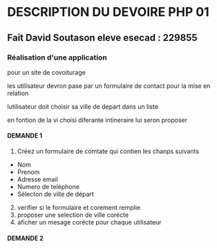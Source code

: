 # DESCRIPTION DU DEVOIRE PHP 01
## Fait David Soutason eleve esecad : 229855
### Réalisation d'une application

pour un site de covoiturage

les utilisateur devron pase par un formulaire de contact pour la mise en relation

lutilisateur doit choisir sa ville de depart dans un liste

en fontion de la vi choisi diferante intineraire lui seron proposer

#### DEMANDE 1
1. Créez un formulaire de comtate qui contien les chanps suivants
- Nom
- Prenom
- Adresse email
- Numero de teléphone
- Sélecton de ville de départ
2. verifier si le formulaire et corement remplie
3. proposer une selection de ville corécte
4. aficher un mesage corécte pour chaque utilisateur

#### DEMANDE 2
